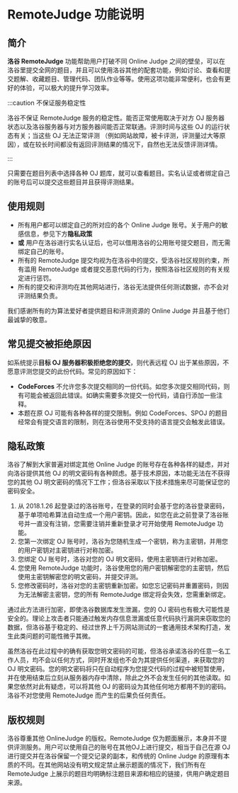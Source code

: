 # RemoteJudge 功能说明

## 简介

**洛谷 RemoteJudge** 功能帮助用户打破不同 Online Judge 之间的壁垒，可以在洛谷里提交全网的题目，并且可以使用洛谷其他的配套功能，例如讨论、查看和提交题解、收藏题目、管理代码、团队作业等等。使用这项功能非常便利，也会有更好的体验，可以极大的提升学习效率。

:::caution 不保证服务稳定性

洛谷不保证 RemoteJudge 服务的稳定性。能否正常使用取决于对方 OJ 服务器状态以及洛谷服务器与对方服务器间能否正常联通。评测时间与这些 OJ 的运行状态有关；当这些 OJ 无法正常评测 （例如网站故障，被卡评测，评测量过大等原因），或在较长时间都没有返回评测结果的情况下，自然也无法反馈评测详情。

:::

只需要在题目列表中选择各种 OJ 题库，就可以查看题目。实名认证或者绑定自己的账号后可以提交这些题目并且获得评测结果。

## 使用规则

- 所有用户都可以绑定自己的所对应的各个 Online Judge 账号。关于用户的敏感信息，参见下方**隐私政策**
- **或** 用户在洛谷进行实名认证后，也可以借用洛谷的公用账号提交题目，而无需绑定自己的账号。
- 所有的 RemoteJudge 提交均视为在洛谷中的提交，受洛谷社区规则约束，所有滥用 RemoteJudge 或者提交恶意代码的行为，按照洛谷社区规则的有关规定进行惩罚。
- 所有的提交和评测均在其他网站进行，洛谷无法提供任何测试数据，亦不会对评测结果负责。

我们感谢所有的为算法爱好者提供题目和评测资源的 Online Judge 并且基于他们最诚挚的敬意。

## 常见提交被拒绝原因

如系统提示**目标 OJ 服务器积极拒绝您的提交**，则代表远程 OJ 出于某些原因，不愿意评测您提交的此份代码。常见的原因如下：

- **CodeForces** 不允许您多次提交相同的一份代码。如您多次提交相同代码，则有可能会被返回此错误。如确实需要多次提交一份代码，请自行添加一些注释。
- 本题在原 OJ 可能有各种各样的提交限制。例如 CodeForces、SPOJ 的题目经常会有提交语言的限制，则在洛谷使用不受支持的语言提交会触发此错误。

## 隐私政策

洛谷了解到大家普遍对绑定其他 Online Judge 的账号存在各种各样的疑虑，并对向洛谷提供其他 OJ 的明文密码有各种顾虑。基于技术原因，本功能无法在不获得您的其他 OJ 明文密码的情况下工作；但洛谷采取以下技术措施来尽可能保证您的密码安全。

1. 从 2018.1.26 起登录过的洛谷账号，在登录的同时会基于您的洛谷登录密码，基于单项哈希算法自动生成一个用户密钥。因此，如您在此之前登录了洛谷账号并一直没有注销，您需要注销并重新登录才可开始使用 RemoteJudge 功能。
2. 您第一次绑定 OJ 账号时，洛谷为您随机生成一个密钥，称为主密钥，并用您的用户密钥对主密钥进行对称加密。
3. 您绑定 OJ 账号时，洛谷对您的 OJ 明文密码，使用主密钥进行对称加密。
4. 您使用 RemoteJudge 功能时，洛谷使用您的用户密钥解密您的主密钥，然后使用主密钥解密您的明文密码，并提交评测。
5. 您修改密码时，洛谷对您的主密钥重新加密。如您忘记密码并重置密码，则因为无法解密主密钥，您的所有 RemoteJudge 绑定将会失效，您需重新绑定。

通过此方法进行加密，即使洛谷数据库发生泄漏，您的 OJ 密码也有极大可能性是安全的。理论上攻击者只能通过触发内存信息泄漏或任意代码执行漏洞来窃取您的数据，但洛谷基于稳定的、经过世界上千万网站测试的一套通用技术架构打造，发生此类问题的可能性微乎其微。

虽然洛谷在此过程中的确有获取您明文密码的可能，但洛谷承诺洛谷的任意一名工作人员，均不会以任何方式，同时开发组也不会为其提供任何渠道，来获取您的 OJ 明文密码。您的明文密码将只在自动程序为您提交代码的过程中被短暂使用，并在使用结束后立刻从服务器内存中清除，除此之外不会发生任何的其他读取。如果您依然对此有疑虑，可以将其他 OJ 的密码设为其他任何地方都用不到的密码。洛谷不对您使用 RemoteJudge 而产生的后果负任何责任。

## 版权规则

洛谷尊重其他 OnlineJudge 的版权。RemoteJudge 仅为题面展示，本身并不提供评测服务。用户可以使用自己的账号在其他OJ上进行提交，相当于自己在源 OJ 进行提交并在洛谷保留一个提交记录的副本，和传统的 Online Judge 的原理有本质的不同。在其他网站没有明文规定禁止展示题面的情况下，我们所有在 RemoteJudge 上展示的题目均明确标注题目来源和相应的链接，供用户确定题目来源。
